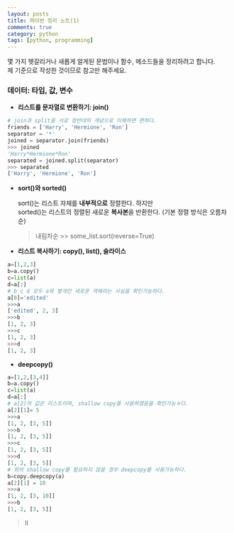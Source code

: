 ```yaml
---
layout: posts
title: 파이썬 정리 노트(1)
comments: true
category: python
tags: [python, programming]
---
```


몇 가지 헷갈리거나 새롭게 알게된 문법이나 함수, 메소드들을 정리하려고 합니다.  
제 기준으로 작성한 것이므로 참고만 해주세요.

### 데이터: 타입, 값, 변수

- **리스트를 문자열로 변환하기: join()**

```python
# join과 split을 서로 정반대의 개념으로 이해하면 편하다.
friends = ['Harry', 'Hermione', 'Ron']
separator = '*'
joined = separator.join(friends)
>>> joined
'Harry*Hermione*Ron'
separated = joined.split(separator)
>>> separated
['Harry', 'Hermione', 'Ron']
```

- **sort()와 sorted()**

  sort()는 리스트 자체를 **내부적으로** 정렬한다. 하지만  
  sorted()는 리스트의 정렬된 새로운 **복사본**을 반환한다.
  (기본 정렬 방식은 오름차순)

  > 내림차순 >> some_list.sort(reverse=True)

- **리스트 복사하기: copy(), list(), 슬라이스**

```python
a=[1,2,3]
b=a.copy()
c=list(a)
d=a[:]
# b c d 모두 a와 별개인 새로운 객체라는 사실을 확인가능하다.
a[0]='edited'
>>>a
['edited', 2, 3]
>>>b
[1, 2, 3]
>>>c
[1, 2, 3]
>>>d
[1, 2, 3]
```

- **deepcopy()**

```python
a=[1,2,[3,4]]
b=a.copy()
c=list(a)
d=a[:]
# a[2]의 값은 리스트이며, shallow copy를 사용하였음을 확인가능ㅎ다.
a[2][1]= 5
>>>a
[1, 2, [3, 5]]
>>>b
[1, 2, [3, 5]]
>>>c
[1, 2, [3, 5]]
>>>d
[1, 2, [3, 5]]
# 위의 shallow copy를 필요하지 않을 경우 deepcopy를 사용가능하다.
b=copy.deepcopy(a)
a[2][1] = 10
>>>a
[1, 2, [3, 10]]
>>>b
[1, 2, [3, 5]]
```

> ll
